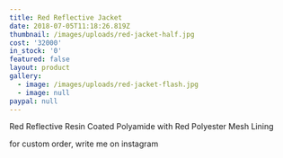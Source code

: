 ```yaml
---
title: Red Reflective Jacket
date: 2018-07-05T11:18:26.819Z
thumbnail: /images/uploads/red-jacket-half.jpg
cost: '32000'
in_stock: '0'
featured: false
layout: product
gallery:
  - image: /images/uploads/red-jacket-flash.jpg
  - image: null
paypal: null
---
```

Red Reflective Resin Coated Polyamide with Red Polyester Mesh Lining

for custom order, write me on instagram 
